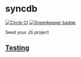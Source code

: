 # syncdb

[![Circle CI](https://circleci.com/gh/redgeoff/syncdb.svg?style=svg&circle-token=ea0783d3cb983f122c5e8c7239295b4362e8358d)](https://circleci.com/gh/redgeoff/syncdb)
 [![Greenkeeper badge](https://badges.greenkeeper.io/redgeoff/syncdb.svg)](https://greenkeeper.io/)

Seed your JS project


## [Testing](TESTING.md)
